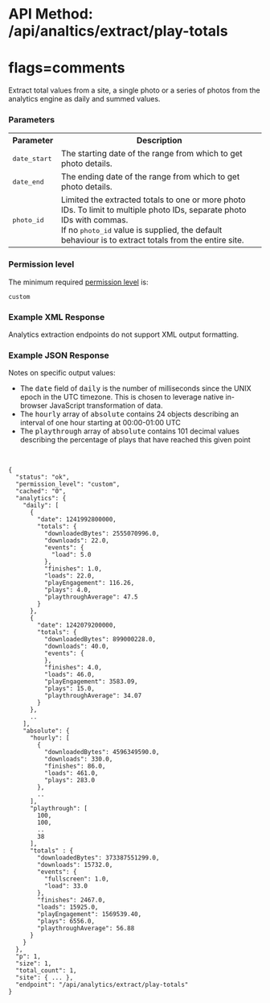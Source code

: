 # API Method: /api/analtics/extract/play-totals
# flags=comments

Extract total values from a site, a single photo or a series of photos from the analytics engine as daily and summed values.

### Parameters

<table class="pretty">
  <tr><th>Parameter</th><th>Description</th></tr>
  <tr>
    <td><tt>date_start</tt></td>
    <td>The starting date of the range from which to get photo details.</td>
  </tr>
  <tr>
    <td><tt>date_end</tt></td>
    <td>The ending date of the range from which to get photo details.</td>
  </tr>
  <tr>
    <td>
      <tt>photo_id</tt>
    </td>
    <td>
      Limited the extracted totals to one or more photo IDs. To limit to multiple photo IDs, separate photo IDs with commas.<br/>
      If no <tt>photo_id</tt> value is supplied, the default behaviour is to extract totals from the entire site.
    </td>
  </tr>
</table>

### Permission level 

The minimum required [permission level](index#permission-level) is:

    custom


### Example XML Response

Analytics extraction endpoints do not support XML output formatting.

### Example JSON Response

Notes on specific output values:

*   The <tt>date</tt> field of <tt>daily</tt> is the number of milliseconds since the UNIX epoch in the UTC timezone. This is chosen to leverage native in-browser JavaScript transformation of data.
*   The <tt>hourly</tt> array of <tt>absolute</tt> contains 24 objects describing an interval of one hour starting at 00:00-01:00 UTC
*   The <tt>playthrough</tt> array of <tt>absolute</tt> contains 101 decimal values describing the percentage of plays that have reached this given point

<br />

    {
      "status": "ok", 
      "permission_level": "custom",
      "cached": "0",
      "analytics": {
        "daily": [
          {
            "date": 1241992800000,
            "totals": {
              "downloadedBytes": 2555070996.0,
              "downloads": 22.0,
              "events": {
                "load": 5.0
              },
              "finishes": 1.0,
              "loads": 22.0,
              "playEngagement": 116.26,
              "plays": 4.0,
              "playthroughAverage": 47.5
            }
          },
          {
            "date": 1242079200000,
            "totals": {
              "downloadedBytes": 899000228.0,
              "downloads": 40.0,
              "events": {
              },
              "finishes": 4.0,
              "loads": 46.0,
              "playEngagement": 3583.09,
              "plays": 15.0,
              "playthroughAverage": 34.07
            }
          },
          ..
        ],
        "absolute": {
          "hourly": [
            {
              "downloadedBytes": 4596349590.0,
              "downloads": 330.0,
              "finishes": 86.0,
              "loads": 461.0,
              "plays": 283.0
            },
            ..
          ],
          "playthrough": [
            100,
            100,
            ..
            38
          ],
          "totals" : {
            "downloadedBytes": 373387551299.0,
            "downloads": 15732.0,
            "events": {
              "fullscreen": 1.0,
              "load": 33.0
            },
            "finishes": 2467.0,
            "loads": 15925.0,
            "playEngagement": 1569539.40,
            "plays": 6556.0,
            "playthroughAverage": 56.88
          }
        }
      },
      "p": 1,
      "size": 1,
      "total_count": 1,
      "site": { ... },
      "endpoint": "/api/analytics/extract/play-totals"
    }

